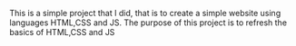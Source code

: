 This is a simple project that I did, that is to create a simple website using languages HTML,CSS and JS. The purpose of this project is to refresh the basics of HTML,CSS and JS
